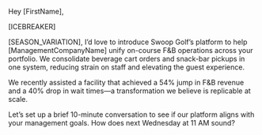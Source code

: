 Hey [FirstName],

[ICEBREAKER]

[SEASON_VARIATION], I’d love to introduce Swoop Golf’s platform to help [ManagementCompanyName] unify on-course F&B operations across your portfolio. We consolidate beverage cart orders and snack-bar pickups in one system, reducing strain on staff and elevating the guest experience.

We recently assisted a facility that achieved a 54% jump in F&B revenue and a 40% drop in wait times—a transformation we believe is replicable at scale. 

Let’s set up a brief 10-minute conversation to see if our platform aligns with your management goals. How does next Wednesday at 11 AM sound?